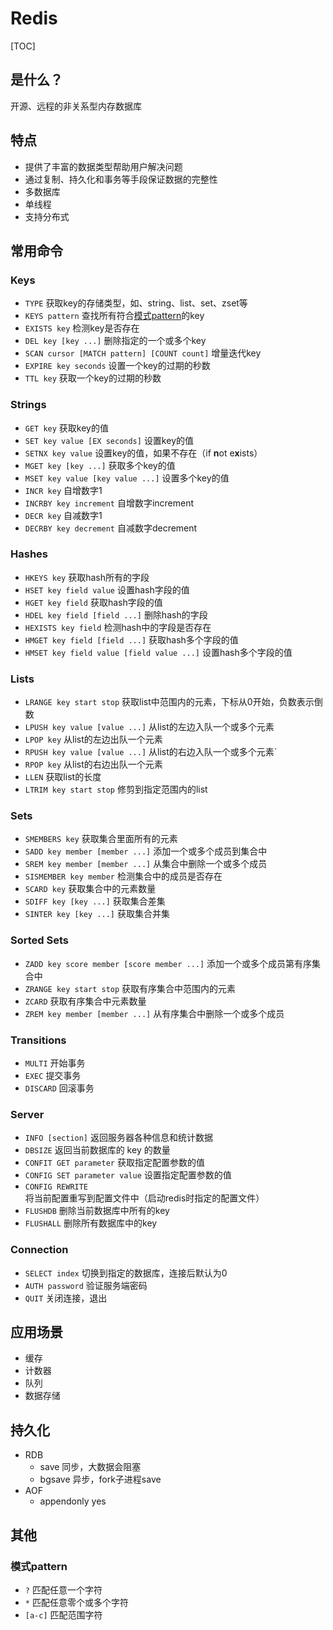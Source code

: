 Redis
==========

[TOC]

## 是什么？

开源、远程的非关系型内存数据库

## 特点

* 提供了丰富的数据类型帮助用户解决问题
* 通过复制、持久化和事务等手段保证数据的完整性
* 多数据库
* 单线程
* 支持分布式


## 常用命令

### Keys
* `TYPE` 获取key的存储类型，如、string、list、set、zset等
* `KEYS pattern` 查找所有符合[模式pattern](#模式pattern)的key 
* `EXISTS key` 检测key是否存在 
* `DEL key [key ...]` 删除指定的一个或多个key
* `SCAN cursor [MATCH pattern] [COUNT count]` 增量迭代key
* `EXPIRE key seconds` 设置一个key的过期的秒数
* `TTL key` 获取一个key的过期的秒数

### Strings
* `GET key`  获取key的值
* `SET key value [EX seconds]` 设置key的值
* `SETNX key value` 设置key的值，如果不存在（if **n**ot e**x**ists）
* `MGET key [key ...]` 获取多个key的值
* `MSET key value [key value ...]` 设置多个key的值
* `INCR key` 自增数字1
* `INCRBY key increment` 自增数字increment
* `DECR key` 自减数字1
* `DECRBY key decrement` 自减数字decrement

### Hashes
* `HKEYS key` 获取hash所有的字段
* `HSET key field value` 设置hash字段的值
* `HGET key field` 获取hash字段的值
* `HDEL key field [field ...]` 删除hash的字段
* `HEXISTS key field` 检测hash中的字段是否存在
* `HMGET key field [field ...]` 获取hash多个字段的值
* `HMSET key field value [field value ...]` 设置hash多个字段的值

### Lists
* `LRANGE key start stop` 获取list中范围内的元素，下标从0开始，负数表示倒数
* `LPUSH key value [value ...]` 从list的左边入队一个或多个元素
* `LPOP key` 从list的左边出队一个元素
* `RPUSH key value [value ...]` 从list的右边入队一个或多个元素` 
* `RPOP key` 从list的右边出队一个元素
* `LLEN` 获取list的长度
* `LTRIM key start stop` 修剪到指定范围内的list

### Sets
* `SMEMBERS key` 获取集合里面所有的元素
* `SADD key member [member ...]` 添加一个或多个成员到集合中
* `SREM key member [member ...]` 从集合中删除一个或多个成员
* `SISMEMBER key member` 检测集合中的成员是否存在
* `SCARD key` 获取集合中的元素数量
* `SDIFF key [key ...]` 获取集合差集
* `SINTER key [key ...]` 获取集合并集

### Sorted Sets
* `ZADD key score member [score member ...]` 添加一个或多个成员第有序集合中
* `ZRANGE key start stop` 获取有序集合中范围内的元素
* `ZCARD` 获取有序集合中元素数量
* `ZREM key member [member ...]` 从有序集合中删除一个或多个成员

### Transitions
* `MULTI` 开始事务
* `EXEC` 提交事务
* `DISCARD` 回滚事务

### Server
* `INFO [section]` 返回服务器各种信息和统计数据
* `DBSIZE` 返回当前数据库的 key 的数量
* `CONFIT GET parameter` 获取指定配置参数的值
* `CONFIG SET parameter value` 设置指定配置参数的值
* `CONFIG REWRITE` 将当前配置重写到配置文件中（启动redis时指定的配置文件）
* `FLUSHDB` 删除当前数据库中所有的key
* `FLUSHALL` 删除所有数据库中的key

### Connection

* `SELECT index` 切换到指定的数据库，连接后默认为0
* `AUTH password` 验证服务端密码
* `QUIT` 关闭连接，退出


## 应用场景
* 缓存
* 计数器
* 队列
* 数据存储


## 持久化
* RDB
    * save 同步，大数据会阻塞
    * bgsave 异步，fork子进程save
* AOF
    * appendonly yes


## 其他

### 模式pattern

* `?` 匹配任意一个字符
* `*` 匹配任意零个或多个字符
* `[a-c]` 匹配范围字符
